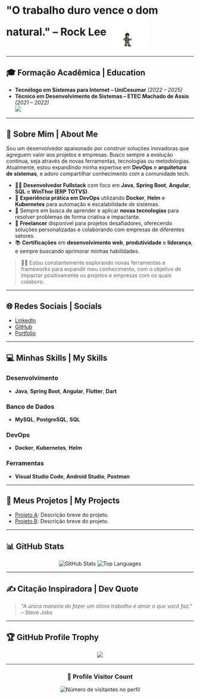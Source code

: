 # "O trabalho duro vence o dom natural." – Rock Lee <img src="lee.gif" width="100" style="margin-left: 10px; vertical-align: middle;">

---

## 🎓 Formação Acadêmica | Education  
- **Tecnólogo em Sistemas para Internet – UniCesumar** *(2022 – 2025)*  
- **Técnico em Desenvolvimento de Sistemas – ETEC Machado de Assis** *(2021 – 2022)*  
[![](https://visitcount.itsvg.in/api?id=Contagiovaneines&icon=0&color=0)](https://visitcount.itsvg.in)

---

## 💫 Sobre Mim | About Me  

Sou um desenvolvedor apaixonado por construir soluções inovadoras que agreguem valor aos projetos e empresas. Busco sempre a evolução contínua, seja através de novas ferramentas, tecnologias ou metodologias. Atualmente, estou expandindo minha expertise em **DevOps** e **arquitetura de sistemas**, e adoro compartilhar conhecimento com a comunidade tech.

- 👨‍💻 **Desenvolvedor Fullstack** com foco em **Java**, **Spring Boot**, **Angular**, **SQL** e **WinThor (ERP TOTVS)**.  
- 🚀 **Experiência prática em DevOps** utilizando **Docker**, **Helm** e **Kubernetes** para automação e escalabilidade de sistemas.  
- 🌱 Sempre em busca de aprender e aplicar **novas tecnologias** para resolver problemas de forma criativa e impactante.  
- 💼 **Freelancer** disponível para projetos desafiadores, oferecendo soluções personalizadas e colaborando com empresas de diferentes setores.  
- 📚 **Certificações** em **desenvolvimento web**, **produtividade** e **liderança**, e sempre buscando aprimorar minhas habilidades.

> 🧑‍🎓 Estou constantemente explorando novas ferramentas e frameworks para expandir meu conhecimento, com o objetivo de impactar positivamente os projetos e empresas com os quais colaboro.

---

## 🌐 Redes Sociais | Socials
- [LinkedIn](https://www.linkedin.com/in/giovane-ines)
- [GitHub](https://github.com/Contagiovaneines)
- [Portfolio](https://contagiovaneines.github.io/)

---

## 💻 Minhas Skills | My Skills  

### Desenvolvimento  
- **Java**, **Spring Boot**, **Angular**, **Flutter**, **Dart**

### Banco de Dados  
- **MySQL**, **PostgreSQL**, **SQL**

### DevOps  
- **Docker**, **Kubernetes**, **Helm**

### Ferramentas  
- **Visual Studio Code**, **Android Studio**, **Postman**

---

## 💼 Meus Projetos | My Projects  
- [Projeto A](https://github.com/Contagiovaneines/projeto-a): Descrição breve do projeto.
- [Projeto B](https://github.com/Contagiovaneines/projeto-b): Descrição breve do projeto.

---

## 📊 GitHub Stats
<div align="center">
  <img height="150" src="https://github-readme-stats.vercel.app/api?username=Contagiovaneines&theme=radical&hide_border=true" alt="GitHub Stats" />
  <img height="150" src="https://github-readme-stats.vercel.app/api/top-langs/?username=Contagiovaneines&theme=radical&hide_border=true&layout=compact" alt="Top Languages" />
</div>

---

## ✍️ Citação Inspiradora | Dev Quote  

> *"A única maneira de fazer um ótimo trabalho é amar o que você faz."* – Steve Jobs  

---

## 🏆 GitHub Profile Trophy

<p align="center">
  <a
    href="https://github.com/ryo-ma/github-profile-trophy"
    title="repositório de troféus"
  >
    <img
      width="800"
      src="https://github-profile-trophy.vercel.app/?username=iuricode&column=8&theme=darkhub&no-frame=true&no-bg=true"
    />
  </a>
</p>

---

<div align="center">
  <h3><b>📍 Profile Visitor Count</b></h3>
</div>

<p align="center">
  <img
    src="https://profile-counter.glitch.me/iuricode/count.svg"
    alt="Número de visitantes no perfil"
  />
</p>

